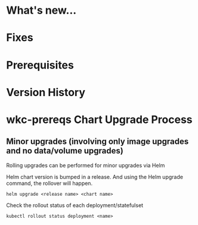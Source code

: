 # What's new...

# Fixes

# Prerequisites

# Version History

# wkc-prereqs Chart Upgrade Process

## Minor upgrades (involving only image upgrades and no data/volume upgrades)

Rolling upgrades can be performed for minor upgrades via Helm

Helm chart version is bumped in a release. And using the Helm upgrade command, the rollover will happen.

`helm upgrade <release name> <chart name>`

Check the rollout status of each deployment/statefulset

`kubectl rollout status deployment <name>`
